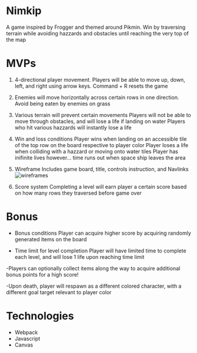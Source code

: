 # Nimkip
A game inspired by Frogger and themed around Pikmin. Win by traversing terrain while avoiding hazzards and obstacles until reaching the very top of the map

# MVPs
1) 4-directional player movement. Players will be able to move up, down, left, and right using arrow keys. Command + R resets the game
  
2) Enemies will move horizontally across certain rows in one direction. Avoid being eaten by enemies on grass
  
3) Various terrain will prevent certain movements
  Players will not be able to move through obstacles, and will lose a life if landing on water
  Players who hit various hazzards will instantly lose a life

4) Win and loss conditions
  Player wins when landing on an accessible tile of the top row on the board respective to player color
  Player loses a life when colliding with a hazzard or moving onto water tiles
  Player has inifinite lives however... time runs out when space ship leaves the area  

5) Wireframe 
  Includes game board, title, controls instruction, and Navlinks
    ![wireframes](https://i.imgur.com/nPDgwVd.jpg)
6) Score system
  Completing a level will earn player a certain score based on how many rows they traversed before game over

# Bonus
  - Bonus conditions
  Player can acquire higher score by acquiring randomly generated items on the board

  - Time limit for level completion
  Player will have limited time to complete each level, and will lose 1 life upon reaching time limit

  -Players can optionally collect items along the way to acquire additional bonus points for a high score!

  -Upon death, player will respawn as a different colored character, with a different goal target relevant to player color

# Technologies
  - Webpack
  - Javascript
  - Canvas
  


